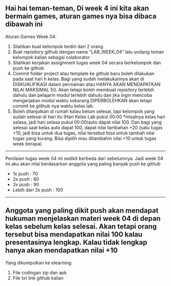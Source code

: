 Hai hai teman-teman,
Di week 4 ini kita akan bermain games, aturan games nya bisa dibaca dibawah ini
-------------------------------------------------------------------------------------------------------------------------------------
Aturan Games Week 04:
1. Silahkan buat kelompok terdiri dari 2 orang
2. Buat repisitory github dengan nama "LAB_WEEK_04" lalu undang teman kelompok kalian sebagai colaborator
3. Silahkan kerjakan assignment tugas week 04 secara berkelompok dan push ke github
4. Commit folder project atau template ke github baru boleh dilakukan pada saat hari h kelas. Bagi yang sudah melakukannya akan di DISKUALIFIKASI dalam permainan atau HANYA AKAN MENDAPATKAN NILAI MAKSIMAL 50. Akan tetapi boleh membuat repisitory terlebih dahulu dan pelajarin modul terlebih dahulu dan jika ingin mencoba mengerjakan modul waktu sekarang DIPERBOLEHKAN akan tetapi commit ke giithub nya waktu kelas lab.
5. Boleh dilanjutkan di rumah kalau belum selesai, tapi kelompok yang sudah selesai di hari itu (Hari Kelas Lab pukul 00:00 *misalnya kelas hari selasa, jadi hari selasa pukul 00:00)auto dapat nilai 100. Dan bagi yang selesai saat kelas auto dapat 100, dapat nilai tambahan +20 (satu tugas +10, jadi bisa untuk dua tugas, nilai tersebut bisa untuk tambah nilai tugas yang kurang. Bisa dipilih mau ditambahin nilai +10 untuk tugas week berapa)
--------------------------------------------------------------------------------------------------------------------------------------
Penilaian tugas week 04 ini sedikit berbeda dari sebelumnya. Jadi week 04 ini aku akan nilai berdasarkan anggota yang paling banyak push ke github
- 1x push : 70
- 2x push : 80
- 3x push : 90
- Lebih dari 3x push : 100
---------------------------------------------------------------------------------------------------------------------------------------
Anggota yang paling dikit push akan mendapat hukuman menjelaskan materi week 04 di depan kelas sebelum kelas selesai. Akan tetapi orang tersebut bisa mendapatkan nilai 100 kalau presentasinya lengkap. Kalau tidak lengkap hanya akan mendapatkan nilai +10
---------------------------------------------------------------------------------------------------------------------------------------
Yang dikumpulkan ke elearning:
1. File codingan zip dan apk
2. File txt link github kalian
